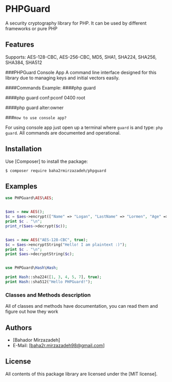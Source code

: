 PHPGuard
=======
A security cryptography library for PHP. It can be used by different frameworks or pure PHP

Features
--------
Supports: AES-128-CBC, AES-256-CBC, MD5, SHA1, SHA224, SHA256, SHA384, SHA512

###PHPGuard Console App
A command line interface designed for this library due to managing keys and initial vectors
easily.

####Commands Example:
####php guard

####php guard conf:pconf 0400 root

####php guard alter:owner

###`How to use console app?`

For using console app just open up a terminal where `guard` is and type: `php guard`.
All commands are documented and operational.


Installation
------------
Use [Composer] to install the package:

```
$ composer require baha2rmirzazadeh/phpguard
```

Examples
-------

```php
use PHPGuard\AES\AES;


$aes = new AES();
$c = $aes->encrypt(["Name" => "Logan", "LastName" => "Lormen", "Age" => 22, "IsStudent" => true, "Courses"=>["Math", "Ecocnomy", "Chemistry"]]);
print $c . "\n";
print_r($aes->decrypt($c));


$aes = new AES("AES-128-CBC", true);
$c = $aes->encryptString("Hello! I am plaintext :)");
print $c . "\n";
print $aes->decryptString($c);


use PHPGuard\Hash\Hash;

print Hash::sha224([1, 3, 4, 5, 7], true);
print Hash::sha512("Hello PHPGuard!");
```

### Classes and Methods description
All of classes and methods have documentation, you can read them and figure out how they work

Authors
-------

* [Bahador Mirzazadeh]
* E-Mail: [baha2r.mirzazadeh98@gmail.com]

License
-------

All contents of this package library are licensed under the [MIT license].   
